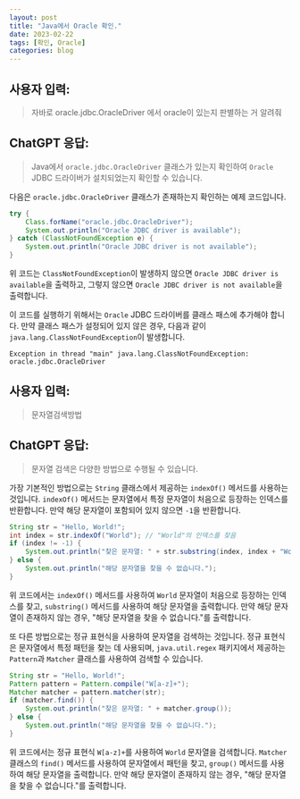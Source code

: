 ```yaml
---
layout: post
title: "Java에서 Oracle 확인."
date: 2023-02-22
tags: [확인, Oracle]
categories: blog
---
```


## 사용자 입력:
> 자바로 oracle.jdbc.OracleDriver 에서 oracle이 있는지 판별하는 거 알려줘

## ChatGPT 응답:
> Java에서 `oracle.jdbc.OracleDriver` 클래스가 있는지 확인하여 `Oracle` JDBC 드라이버가 설치되었는지 확인할 수 있습니다. 

다음은 `oracle.jdbc.OracleDriver` 클래스가 존재하는지 확인하는 예제 코드입니다.

```java
try {
    Class.forName("oracle.jdbc.OracleDriver");
    System.out.println("Oracle JDBC driver is available");
} catch (ClassNotFoundException e) {
    System.out.println("Oracle JDBC driver is not available");
}
```

위 코드는 `ClassNotFoundException`이 발생하지 않으면 `Oracle JDBC driver is available`을 출력하고, 그렇지 않으면 `Oracle JDBC driver is not available`을 출력합니다.

이 코드를 실행하기 위해서는 `Oracle` JDBC 드라이버를 클래스 패스에 추가해야 합니다. 만약 클래스 패스가 설정되어 있지 않은 경우, 다음과 같이 `java.lang.ClassNotFoundException`이 발생합니다.

```
Exception in thread "main" java.lang.ClassNotFoundException: oracle.jdbc.OracleDriver
```

## 사용자 입력:
> 문자열검색방법

## ChatGPT 응답:
> 문자열 검색은 다양한 방법으로 수행될 수 있습니다. 

가장 기본적인 방법으로는 `String` 클래스에서 제공하는 `indexOf()` 메서드를 사용하는 것입니다. `indexOf()` 메서드는 문자열에서 특정 문자열이 처음으로 등장하는 인덱스를 반환합니다. 만약 해당 문자열이 포함되어 있지 않으면 `-1`을 반환합니다.

```java
String str = "Hello, World!";
int index = str.indexOf("World"); // "World"의 인덱스를 찾음
if (index != -1) {
    System.out.println("찾은 문자열: " + str.substring(index, index + "World".length()));
} else {
    System.out.println("해당 문자열을 찾을 수 없습니다.");
}
```

위 코드에서는 `indexOf()` 메서드를 사용하여 `World` 문자열이 처음으로 등장하는 인덱스를 찾고, `substring()` 메서드를 사용하여 해당 문자열을 출력합니다. 만약 해당 문자열이 존재하지 않는 경우, "해당 문자열을 찾을 수 없습니다."를 출력합니다.

또 다른 방법으로는 정규 표현식을 사용하여 문자열을 검색하는 것입니다. 정규 표현식은 문자열에서 특정 패턴을 찾는 데 사용되며, `java.util.regex` 패키지에서 제공하는 `Pattern`과 `Matcher` 클래스를 사용하여 검색할 수 있습니다. 

```java
String str = "Hello, World!";
Pattern pattern = Pattern.compile("W[a-z]+");
Matcher matcher = pattern.matcher(str);
if (matcher.find()) {
    System.out.println("찾은 문자열: " + matcher.group());
} else {
    System.out.println("해당 문자열을 찾을 수 없습니다.");
}
```

위 코드에서는 정규 표현식 `W[a-z]+`를 사용하여 `World` 문자열을 검색합니다. `Matcher` 클래스의 `find()` 메서드를 사용하여 문자열에서 패턴을 찾고, `group()` 메서드를 사용하여 해당 문자열을 출력합니다. 만약 해당 문자열이 존재하지 않는 경우, "해당 문자열을 찾을 수 없습니다."를 출력합니다.

